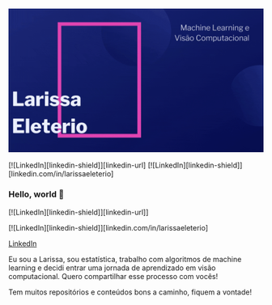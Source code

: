 <img> ![](Larissa_Eleterio.gif) </img>

[![LinkedIn][linkedin-shield]][linkedin-url]
[![LinkedIn][linkedin-shield]][linkedin.com/in/larissaeleterio]
### Hello, world 👋

[![LinkedIn][linkedin-shield]][linkedin-url]]

[![LinkedIn][linkedin-shield]][linkedin.com/in/larissaeleterio]

[LinkedIn](linkedin.com/in/larissaeleterio)

Eu sou a Larissa, sou estatística, trabalho com algoritmos de machine learning e decidi entrar uma jornada de aprendizado em visão computacional. Quero compartilhar esse processo com vocês!

Tem muitos repositórios e conteúdos bons a caminho, fiquem a vontade!

